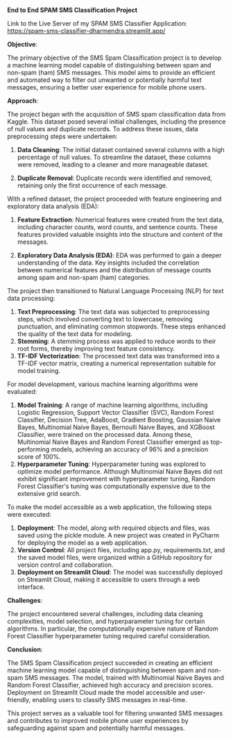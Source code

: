 **End to End SPAM SMS Classification Project**


Link to the Live Server of my SPAM SMS Classifier Application:
https://spam-sms-classifier-dharmendra.streamlit.app/


**Objective**:

The primary objective of the SMS Spam Classification project is to develop a machine learning model capable of distinguishing between spam and non-spam (ham) SMS messages. This model aims to provide an efficient and automated way to filter out unwanted or potentially harmful text messages, ensuring a better user experience for mobile phone users.

**Approach**:

The project began with the acquisition of SMS spam classification data from Kaggle. This dataset posed several initial challenges, including the presence of null values and duplicate records. To address these issues, data preprocessing steps were undertaken:

  1. **Data Cleaning**:
     The initial dataset contained several columns with a high percentage of null values. To streamline the dataset, these columns were removed, 
     leading to a cleaner and more manageable dataset.

  3. **Duplicate Removal**:
     Duplicate records were identified and removed, retaining only the first occurrence of each message.

With a refined dataset, the project proceeded with feature engineering and exploratory data analysis (EDA):

  1. **Feature Extraction**:
     Numerical features were created from the text data, including character counts, word counts, and sentence counts. These features 
     provided valuable insights into the structure and content of the messages.

  3. **Exploratory Data Analysis (EDA)**:
     EDA was performed to gain a deeper understanding of the data. Key insights included the correlation between numerical 
     features and the distribution of message counts among spam and non-spam (ham) categories.

The project then transitioned to Natural Language Processing (NLP) for text data processing:

  1. **Text Preprocessing**:
     The text data was subjected to preprocessing steps, which involved converting text to lowercase, removing punctuation, and eliminating 
     common stopwords. These steps enhanced the quality of the text data for modeling.
  3. **Stemming**:
     A stemming process was applied to reduce words to their root forms, thereby improving text feature consistency.
  5. **TF-IDF Vectorization**:
     The processed text data was transformed into a TF-IDF vector matrix, creating a numerical representation suitable for model training.

For model development, various machine learning algorithms were evaluated:

  1. **Model Training**:
     A range of machine learning algorithms, including Logistic Regression, Support Vector Classifier (SVC), Random Forest Classifier, Decision 
     Tree, AdaBoost, Gradient Boosting, Gaussian Naive Bayes, Multinomial Naive Bayes, Bernoulli Naive Bayes, and XGBoost Classifier, were trained on the processed 
     data. Among these, Multinomial Naive Bayes and Random Forest Classifier emerged as top-performing models, achieving an accuracy of 96% and a precision score 
     of 100%.
  3. **Hyperparameter Tuning**:
     Hyperparameter tuning was explored to optimize model performance. Although Multinomial Naive Bayes did not exhibit significant 
     improvement with hyperparameter tuning, Random Forest Classifier's tuning was computationally expensive due to the extensive grid search.

To make the model accessible as a web application, the following steps were executed:

  1. **Deployment**:
     The model, along with required objects and files, was saved using the pickle module. A new project was created in PyCharm for deploying the 
     model as a web application.
  3. **Version Control**:
     All project files, including app.py, requirements.txt, and the saved model files, were organized within a GitHub repository for version 
     control and collaboration.
  5. **Deployment on Streamlit Cloud**:
     The model was successfully deployed on Streamlit Cloud, making it accessible to users through a web interface.

**Challenges**:

The project encountered several challenges, including data cleaning complexities, model selection, and hyperparameter tuning for certain algorithms. In particular, the computationally expensive nature of Random Forest Classifier hyperparameter tuning required careful consideration.

**Conclusion**:

The SMS Spam Classification project succeeded in creating an efficient machine learning model capable of distinguishing between spam and non-spam SMS messages. The model, trained with Multinomial Naive Bayes and Random Forest Classifier, achieved high accuracy and precision scores. Deployment on Streamlit Cloud made the model accessible and user-friendly, enabling users to classify SMS messages in real-time.

This project serves as a valuable tool for filtering unwanted SMS messages and contributes to improved mobile phone user experiences by safeguarding against spam and potentially harmful messages.
